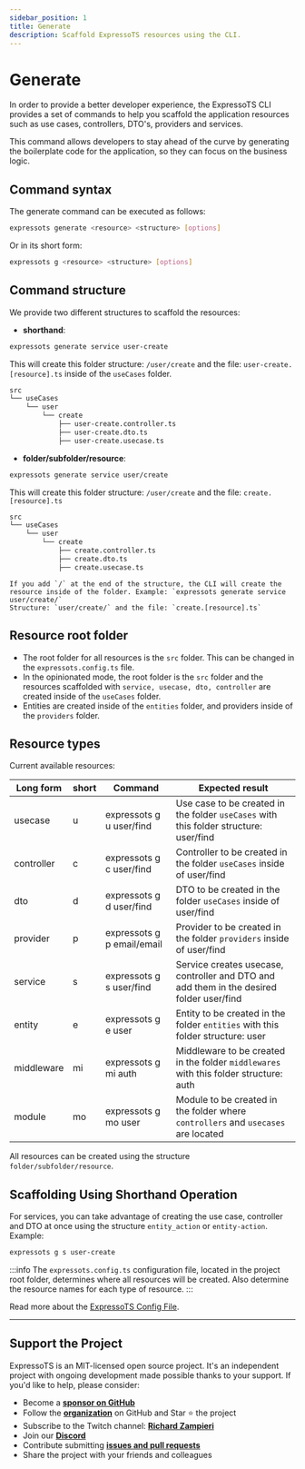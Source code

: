 ```yaml
---
sidebar_position: 1
title: Generate
description: Scaffold ExpressoTS resources using the CLI.
---
```


# Generate

In order to provide a better developer experience, the ExpressoTS CLI provides a set of commands to help you scaffold the application resources such as use cases, controllers, DTO's, providers and services.

This command allows developers to stay ahead of the curve by generating the boilerplate code for the application, so they can focus on the business logic.

## Command syntax

The generate command can be executed as follows:

```bash
expressots generate <resource> <structure> [options]
```

Or in its short form:

```bash
expressots g <resource> <structure> [options]
```

## Command structure

We provide two different structures to scaffold the resources:

-   **shorthand**:

```bash title="Create a controller, dto, usecase and module (if not exists)"
expressots generate service user-create
```

This will create this folder structure: `/user/create` and the file: `user-create.[resource].ts` inside of the `useCases` folder.

```bash title="Output"
src
└── useCases
    └── user
        └── create
            ├── user-create.controller.ts
            ├── user-create.dto.ts
            ├── user-create.usecase.ts
```

-   **folder/subfolder/resource**:

```bash title="Create a controller, dto, usecase and module (if not exists)"
expressots generate service user/create
```

This will create this folder structure: `/user/create` and the file: `create.[resource].ts`

```bash title="Output"
src
└── useCases
    └── user
        └── create
            ├── create.controller.ts
            ├── create.dto.ts
            ├── create.usecase.ts
```

    If you add `/` at the end of the structure, the CLI will create the resource inside of the folder. Example: `expressots generate service user/create/`
    Structure: `user/create/` and the file: `create.[resource].ts`

## Resource root folder

-   The root folder for all resources is the `src` folder. This can be changed in the `expressots.config.ts` file.
-   In the opinionated mode, the root folder is the `src` folder and the resources scaffolded with `service, usecase, dto, controller` are created inside of the `useCases` folder.
-   Entities are created inside of the `entities` folder, and providers inside of the `providers` folder.

## Resource types

Current available resources:

| Long form  | short | Command                    | Expected result                                                                          |
| ---------- | ----- | -------------------------- | ---------------------------------------------------------------------------------------- |
| usecase    | u     | expressots g u user/find   | Use case to be created in the folder `useCases` with this folder structure: user/find    |
| controller | c     | expressots g c user/find   | Controller to be created in the folder `useCases` inside of user/find                    |
| dto        | d     | expressots g d user/find   | DTO to be created in the folder `useCases` inside of user/find                           |
| provider   | p     | expressots g p email/email | Provider to be created in the folder `providers` inside of user/find                     |
| service    | s     | expressots g s user/find   | Service creates usecase, controller and DTO and add them in the desired folder user/find |
| entity     | e     | expressots g e user        | Entity to be created in the folder `entities` with this folder structure: user           |
| middleware | mi    | expressots g mi auth       | Middleware to be created in the folder `middlewares` with this folder structure: auth    |
| module     | mo    | expressots g mo user       | Module to be created in the folder where `controllers` and `usecases` are located        |

All resources can be created using the structure `folder/subfolder/resource`.

## Scaffolding Using Shorthand Operation

For services, you can take advantage of creating the use case, controller and DTO at once using the structure `entity_action` or `entity-action`. Example:

```bash
expressots g s user-create
```

:::info
The `expressots.config.ts` configuration file, located in the project root folder, determines where all resources will be created. Also determine the resource names for each type of resource.
:::

Read more about the [ExpressoTS Config File](/docs/overview/expressots-config.md).

---

## Support the Project

ExpressoTS is an MIT-licensed open source project. It's an independent project with ongoing development made possible thanks to your support. If you'd like to help, please consider:

-   Become a **[sponsor on GitHub](https://github.com/sponsors/expressots)**
-   Follow the **[organization](https://github.com/expressots)** on GitHub and Star ⭐ the project
-   Subscribe to the Twitch channel: **[Richard Zampieri](https://www.twitch.tv/richardzampieri)**
-   Join our **[Discord](https://discord.com/invite/PyPJfGK)**
-   Contribute submitting **[issues and pull requests](https://github.com/expressots/expressots/issues/new/choose)**
-   Share the project with your friends and colleagues
